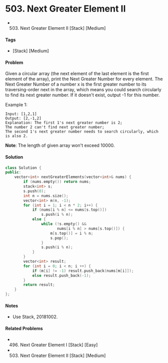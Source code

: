 # 503. Next Greater Element II
- 503. Next Greater Element II [Stack] [Medium]

#### Tags
- [Stack] [Medium]

#### Problem
Given a circular array (the next element of the last element is the first element of the array), print the Next Greater Number for every element. The Next Greater Number of a number x is the first greater number to its traversing-order next in the array, which means you could search circularly to find its next greater number. If it doesn't exist, output -1 for this number.

Example 1:

    Input: [1,2,1]
    Output: [2,-1,2]
    Explanation: The first 1's next greater number is 2; 
    The number 2 can't find next greater number; 
    The second 1's next greater number needs to search circularly, which is also 2.

**Note**: The length of given array won't exceed 10000.

#### Solution
``` C++
class Solution {
public:
    vector<int> nextGreaterElements(vector<int>& nums) {
        if (nums.empty()) return nums;
        stack<int> s;
        s.push(0);
        int n = nums.size();
        vector<int> m(n, -1);
        for (int i = 1; i < n * 2; i++) {
            if (nums[i % n] <= nums[s.top()])
                s.push(i % n);
            else {
                while (!s.empty() && 
                       nums[i % n] > nums[s.top()]) {
                    m[s.top()] = i % n;
                    s.pop();
                }
                s.push(i % n);
            }
        }
        vector<int> result;
        for (int i = 0; i < n; i ++) {
            if (m[i] != -1) result.push_back(nums[m[i]]);
            else result.push_back(-1);
        }
        return result;
    }
};
```

#### Notes
- Use Stack, 20181002.

#### Related Problems
- 496. Next Greater Element I [Stack] [Easy]
- 503. Next Greater Element II [Stack] [Medium]
